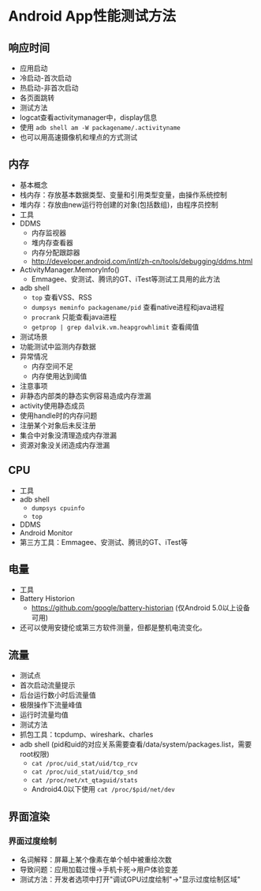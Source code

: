# Android App性能测试方法

## 响应时间
  * 应用启动
   * 冷启动-首次启动
   * 热启动-非首次启动
  * 各页面跳转
  * 测试方法
   * logcat查看activitymanager中，display信息
   * 使用 ```adb shell am -W packagename/.activityname```
   * 也可以用高速摄像机和埋点的方式测试

## 内存
  * 基本概念
   * 栈内存：存放基本数据类型、变量和引用类型变量，由操作系统控制
   * 堆内存：存放由new运行符创建的对象(包括数组)，由程序员控制
  * 工具
   * DDMS
     * 内存监视器
     * 堆内存查看器
     * 内存分配跟踪器
     * http://developer.android.com/intl/zh-cn/tools/debugging/ddms.html
   * ActivityManager.MemoryInfo()
     * Emmagee、安测试、腾讯的GT、iTest等测试工具用的此方法
   * adb shell
     * ``` top ```  查看VSS、RSS
     * ``` dumpsys meminfo packagename/pid ```  查看native进程和java进程
     * ``` procrank ```  只能查看java进程
     * ``` getprop | grep dalvik.vm.heapgrowhlimit ```  查看阈值
  * 测试场景
   * 功能测试中监测内存数据
   * 异常情况
     * 内存空间不足
     * 内存使用达到阈值
  * 注意事项
   * 非静态内部类的静态实例容易造成内存泄漏
   * activity使用静态成员
   * 使用handle时的内存问题
   * 注册某个对象后未反注册
   * 集合中对象没清理造成内存泄漏
   * 资源对象没关闭造成内存泄漏

## CPU
 * 工具
  * adb shell
    * ``` dumpsys cpuinfo ```
    * ``` top ```
  * DDMS
  * Android Monitor
  * 第三方工具：Emmagee、安测试、腾讯的GT、iTest等

## 电量
 * 工具
  * Battery Historion
    * https://github.com/google/battery-historian (仅Android 5.0以上设备可用)
  * 还可以使用安捷伦或第三方软件测量，但都是整机电流变化。

## 流量
 * 测试点
  * 首次启动流量提示
  * 后台运行数小时后流量值
  * 极限操作下流量峰值
  * 运行时流量均值
 * 测试方法
  * 抓包工具：tcpdump、wireshark、charles
  * adb shell (pid和uid的对应关系需要查看/data/system/packages.list，需要root权限)
    * ``` cat /proc/uid_stat/uid/tcp_rcv ```
    * ``` cat /proc/uid_stat/uid/tcp_snd ```
    * ``` cat /proc/net/xt_qtaguid/stats ```
    * Android4.0以下使用 ``` cat /proc/$pid/net/dev ```

## 界面渲染
### 界面过度绘制
* 名词解释：屏幕上某个像素在单个帧中被重绘次数
* 导致问题：应用加载过慢->手机卡死->用户体验变差
* 测试方法：开发者选项中打开"调试GPU过度绘制"->"显示过度绘制区域"

